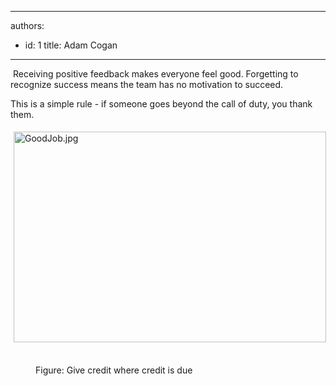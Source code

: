 

---
authors:
  - id: 1
    title: Adam Cogan
---




<span class='intro'> <p>​
                    Receiving positive feedback makes everyone feel good. Forgetting to recognize success
                    means the team has no motivation to succeed.
                <br></p> </span>

<p>
                    This is a simple rule - if someone goes beyond the call of duty, you thank them.
                </p><p class="ssw15-rteElement-GreyBox"><img src="/PublishingImages/GoodJob.jpg" alt="GoodJob.jpg" style="margin&#58;5px;width&#58;500px;height&#58;337px;" />&#160;</p><dd class="ssw15-rteElement-FigureNormal">Figure&#58; Give credit whe​​re credit is due​</dd>


